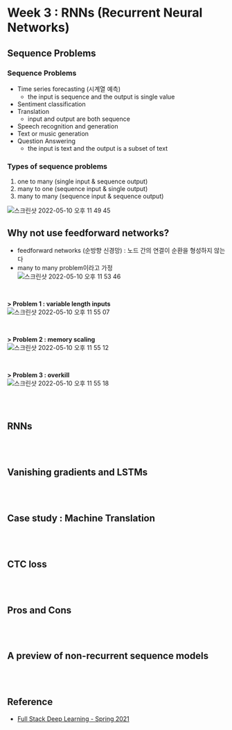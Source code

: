 # Week 3 : RNNs (Recurrent Neural Networks)

## Sequence Problems
### Sequence Problems
- Time series forecasting (시계열 예측)
  - the input is sequence and the output is single value
- Sentiment classification
- Translation
  - input and output are both sequence
- Speech recognition and generation
- Text or music generation
- Question Answering
  - the input is text and the output is a subset of text

### Types of sequence problems
1) one to many (single input & sequence output)
2) many to one (sequence input & single output)
3) many to many (sequence input & sequence output)

![스크린샷 2022-05-10 오후 11 49 45](https://user-images.githubusercontent.com/81629116/167657342-2b1878ab-cb1d-4263-a51f-793af075cbd3.png)


## Why not use feedforward networks?
- feedforward networks (순방향 신경망) : 노드 간의 연결이 순환을 형성하지 않는다
- many to many problem이라고 가정    
![스크린샷 2022-05-10 오후 11 53 46](https://user-images.githubusercontent.com/81629116/167658266-c0125768-efcf-4736-aa8f-1a5047002e7a.png)

<br>

**> Problem 1 : variable length inputs**    
![스크린샷 2022-05-10 오후 11 55 07](https://user-images.githubusercontent.com/81629116/167658649-1c3a4d02-3c00-4a6d-807a-d8b6b0ee6f00.png)

<br>

**> Problem 2 : memory scaling**   
![스크린샷 2022-05-10 오후 11 55 12](https://user-images.githubusercontent.com/81629116/167658660-d58ba1bc-8f5c-406c-9205-b6b572b891c5.png)


<br>

**> Problem 3 : overkill**  
![스크린샷 2022-05-10 오후 11 55 18](https://user-images.githubusercontent.com/81629116/167658672-3bf95293-53bf-4067-9aa2-ff64ad357cea.png)



<br>
<br>

## RNNs



<br>
<br>

## Vanishing gradients and LSTMs

<br>
<br>

## Case study : Machine Translation

<br>
<br>

## CTC loss

<br>
<br>

## Pros and Cons

<br>
<br>

## A preview of non-recurrent sequence models

<br>
<br>

## Reference
- [Full Stack Deep Learning - Spring 2021](https://fullstackdeeplearning.com/spring2021/)
